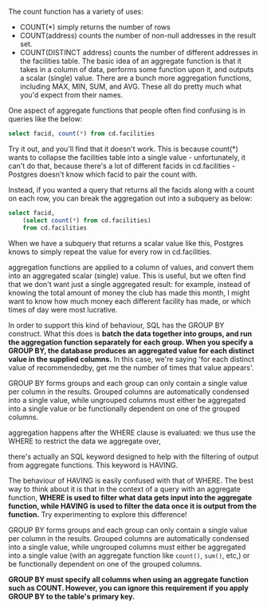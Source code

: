 The count function has a variety of uses:

- COUNT(*) simply returns the number of rows
- COUNT(address) counts the number of non-null addresses in the result set.
- COUNT(DISTINCT address) counts the number of different addresses in the facilities table.
The basic idea of an aggregate function is that it takes in a column of data, performs some function upon it, and outputs a scalar (single) value. There are a bunch more aggregation functions, including MAX, MIN, SUM, and AVG. These all do pretty much what you'd expect from their names.

One aspect of aggregate functions that people often find confusing is in queries like the below:
```sql
select facid, count(*) from cd.facilities
```
Try it out, and you'll find that it doesn't work. This is because count(*) wants to collapse the facilities table into a single value - unfortunately, it can't do that, because there's a lot of different facids in cd.facilities - Postgres doesn't know which facid to pair the count with.

Instead, if you wanted a query that returns all the facids along with a count on each row, you can break the aggregation out into a subquery as below:

```sql
select facid, 
	(select count(*) from cd.facilities)
	from cd.facilities
```
When we have a subquery that returns a scalar value like this, Postgres knows to simply repeat the value for every row in cd.facilities.


aggregation functions are applied to a column of values, and convert them into an aggregated scalar (single) value. This is useful, but we often find that we don't want just a single aggregated result: for example, instead of knowing the total amount of money the club has made this month, I might want to know how much money each different facility has made, or which times of day were most lucrative.

In order to support this kind of behaviour, SQL has the GROUP BY construct. What this does is **batch the data together into groups, and run the aggregation function separately for each group. When you specify a GROUP BY, the database produces an aggregated value for each distinct value in the supplied columns.** In this case, we're saying 'for each distinct value of recommendedby, get me the number of times that value appears'.

GROUP BY forms groups and each group can only contain a single value per column in the results. Grouped columns are automatically condensed into a single value, while ungrouped columns must either be aggregated into a single value or be functionally dependent on one of the grouped columns.

aggregation happens after the WHERE clause is evaluated: we thus use the WHERE to restrict the data we aggregate over,

there's actually an SQL keyword designed to help with the filtering of output from aggregate functions. This keyword is HAVING.

The behaviour of HAVING is easily confused with that of WHERE. The best way to think about it is that in the context of a query with an aggregate function, **WHERE is used to filter what data gets input into the aggregate function, while HAVING is used to filter the data once it is output from the function.** Try experimenting to explore this difference!

GROUP BY forms groups and each group can only contain a single value per column in the results. Grouped columns are automatically condensed into a single value, while ungrouped columns must either be aggregated into a single value (with an aggregate function like `count()`, `sum()`, etc,) or be functionally dependent on one of the grouped columns.

**GROUP BY must specify all columns when using an aggregate function such as COUNT. However, you can ignore this requirement if you apply GROUP BY to the table's primary key.**